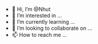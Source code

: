 - 👋 Hi, I’m @Nhut
- 👀 I’m interested in ...
- 🌱 I’m currently learning ...
- 💞️ I’m looking to collaborate on ...
- 📫 How to reach me ...

<!---
nhutcode/nhutcode is a ✨ special ✨ repository because its `README.md` (this file) appears on your GitHub profile.
You can click the Preview link to take a look at your changes.
--->

